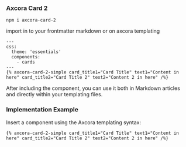 ### Axcora Card 2

```
npm i axcora-card-2
```

import in to your frontmatter markdown or on axcora templating
```
---
css:
  theme: 'essentials'
  components:
    - cards
---
{% axcora-card-2-simple card_title1="Card Title" text1="Content in here" card_title2="Card Title 2" text2="Content 2 in here" /%}
```

After including the component, you can use it both in Markdown articles and directly within your templating files.

### Implementation Example
Insert a component using the Axcora templating syntax:

```
{% axcora-card-2-simple card_title1="Card Title" text1="Content in here" card_title2="Card Title 2" text2="Content 2 in here" /%}
```
